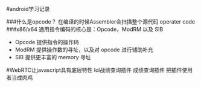 #android学习记录

###什么是opcode？
在编译的时候Assembler会扫描整个源代码
operater code
###x86/x64 通用指令编码的核心是：Opcode，ModRM 以及 SIB

- Opcode 提供指令的操作码
- ModRM 提供操作数的寻址，以及对 opcode 进行辅助补充
- SIB 提供更丰富的 memory 寻址


#WebRTC让javascript具有底层特性
lol战绩查询插件
成绩查询插件
把插件使用者当成肉鸡


